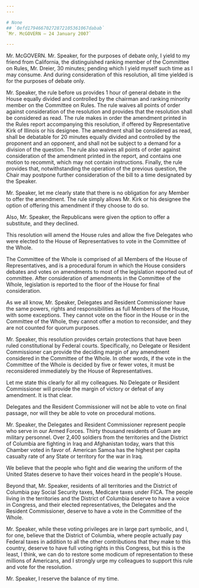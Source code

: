 ```yaml
---
---

# None
## `0efd17946670272872105361067dabab`
`Mr. McGOVERN — 24 January 2007`

---
```



Mr. McGOVERN. Mr. Speaker, for the purposes of debate only, I yield 
to my friend from California, the distinguished ranking member of the 
Committee on Rules, Mr. Dreier, 30 minutes; pending which I yield 
myself such time as I may consume. And during consideration of this 
resolution, all time yielded is for the purposes of debate only.

Mr. Speaker, the rule before us provides 1 hour of general debate in 
the House equally divided and controlled by the chairman and ranking 
minority member on the Committee on Rules. The rule waives all points 
of order against consideration of the resolution and provides that the 
resolution shall be considered as read. The rule makes in order the 
amendment printed in the Rules report accompanying this resolution, if 
offered by Representative Kirk of Illinois or his designee. The 
amendment shall be considered as read, shall be debatable for 20 
minutes equally divided and controlled by the proponent and an 
opponent, and shall not be subject to a demand for a division of the 
question. The rule also waives all points of order against 
consideration of the amendment printed in the report, and contains one 
motion to recommit, which may not contain instructions. Finally, the 
rule provides that, notwithstanding the operation of the previous 
question, the Chair may postpone further consideration of the bill to a 
time designated by the Speaker.

Mr. Speaker, let me clearly state that there is no obligation for any 
Member to offer the amendment. The rule simply allows Mr. Kirk or his 
designee the option of offering this amendment if they choose to do so.

Also, Mr. Speaker, the Republicans were given the option to offer a 
substitute, and they declined.

This resolution will amend the House rules and allow the five 
Delegates who were elected to the House of Representatives to vote in 
the Committee of the Whole.

The Committee of the Whole is comprised of all Members of the House 
of Representatives, and is a procedural forum in which the House 
considers debates and votes on amendments to most of the legislation 
reported out of committee. After consideration of amendments in the 
Committee of the Whole, legislation is reported to the floor of the 
House for final consideration.

As we all know, Mr. Speaker, Delegates and Resident Commissioner have 
the same powers, rights and responsibilities as full Members of the 
House, with some exceptions. They cannot vote on the floor in the House 
or in the Committee of the Whole, they cannot offer a motion to 
reconsider, and they are not counted for quorum purposes.

Mr. Speaker, this resolution provides certain protections that have 
been ruled constitutional by Federal courts. Specifically, no Delegate 
or Resident Commissioner can provide the deciding margin of any 
amendment considered in the Committee of the Whole. In other words, if 
the vote in the Committee of the Whole is decided by five or fewer 
votes, it must be reconsidered immediately by the House of 
Representatives.

Let me state this clearly for all my colleagues. No Delegate or 
Resident Commissioner will provide the margin of victory or defeat of 
any amendment. It is that clear.

Delegates and the Resident Commissioner will not be able to vote on 
final passage, nor will they be able to vote on procedural motions.

Mr. Speaker, the Delegates and Resident Commissioner represent people 
who serve in our Armed Forces. Thirty thousand residents of Guam are 
military personnel. Over 2,400 soldiers from the territories and the 
District of Columbia are fighting in Iraq and Afghanistan today, wars 
that this Chamber voted in favor of. American Samoa has the highest per 
capita casualty rate of any State or territory for the war in Iraq.

We believe that the people who fight and die wearing the uniform of 
the United States deserve to have their voices heard in the people's 
House.

Beyond that, Mr. Speaker, residents of all territories and the 
District of Columbia pay Social Security taxes, Medicare taxes under 
FICA. The people living in the territories and the District of Columbia 
deserve to have a voice in Congress, and their elected representatives, 
the Delegates and the Resident Commissioner, deserve to have a vote in 
the Committee of the Whole.

Mr. Speaker, while these voting privileges are in large part 
symbolic, and I, for one, believe that the District of Columbia, where 
people actually pay Federal taxes in addition to all the other 
contributions that they make to this country, deserve to have full 
voting rights in this Congress, but this is the least, I think, we can 
do to restore some modicum of representation to these millions of 
Americans, and I strongly urge my colleagues to support this rule and 
vote for the resolution.

Mr. Speaker, I reserve the balance of my time.